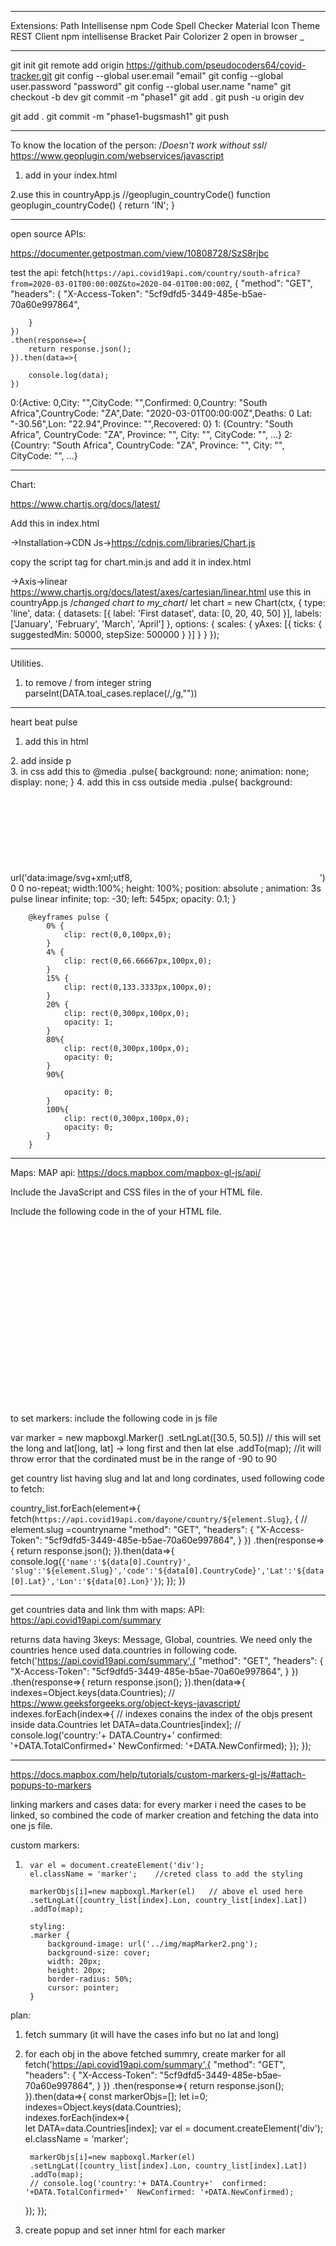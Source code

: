 _________________________________________________________________________
Extensions:
Path Intellisense
npm
Code Spell Checker
Material Icon Theme
REST Client
npm intellisense
Bracket Pair Colorizer 2
open in browser
_
_________________________________________________________________________________________________
git init
git remote add origin https://github.com/pseudocoders64/covid-tracker.git
git config --global user.email "email"
git config --global user.password "password"
git config --global user.name "name"
git checkout -b dev
git commit -m "phase1"
git add .
git push -u origin dev


git add .
git commit -m  "phase1-bugsmash1"
git push
_____________________________________________________________________________________________________
To know the location of the person:
/*Doesn't work without ssl*/
https://www.geoplugin.com/webservices/javascript
1. add  in your index.html
<script language="JavaScript" src="http://www.geoplugin.net/javascript.gp" type="text/javascript"></script>

2.use this in countryApp.js
//geoplugin_countryCode()
function geoplugin_countryCode() { return 'IN'; }

______________________________________________________________________________________________________
open source APIs:

https://documenter.getpostman.com/view/10808728/SzS8rjbc

test the api:
fetch(`https://api.covid19api.com/country/south-africa?from=2020-03-01T00:00:00Z&to=2020-04-01T00:00:00Z`, {
		"method": "GET",
		"headers": {
			"X-Access-Token": "5cf9dfd5-3449-485e-b5ae-70a60e997864",
			
		}
	})
	.then(response=>{
		return response.json();
	}).then(data=>{
		
		console.log(data);
	})

0:{Active: 0,City: "",CityCode: "",Confirmed: 0,Country: "South Africa",CountryCode: "ZA",Date: "2020-03-01T00:00:00Z",Deaths: 0
Lat: "-30.56",Lon: "22.94",Province: "",Recovered: 0}
1: {Country: "South Africa", CountryCode: "ZA", Province: "", City: "", CityCode: "", …}
2: {Country: "South Africa", CountryCode: "ZA", Province: "", City: "", CityCode: "", …}
__________________________________________________________________________________________________________
Chart:

https://www.chartjs.org/docs/latest/

Add this in index.html
<div class="chart">
    <canvas id="axes_line_chart"></canvas>
</div>

->Installation->CDN Js->https://cdnjs.com/libraries/Chart.js

copy the script tag for chart.min.js and add it in index.html
<script src="https://cdnjs.cloudflare.com/ajax/libs/Chart.js/2.9.4/Chart.min.js" integrity="sha512-d9xgZrVZpmmQlfonhQUvTR7lMPtO7NkZMkA0ABN3PHCbKA5nqylQ/yWlFAyY6hYgdF1Qh6nYiuADWwKB4C2WSw==" crossorigin="anonymous"></script>


->Axis->linear
https://www.chartjs.org/docs/latest/axes/cartesian/linear.html
use this in countryApp.js /*changed chart to my_chart*/
let chart = new Chart(ctx, {
    type: 'line',
    data: {
        datasets: [{
            label: 'First dataset',
            data: [0, 20, 40, 50]
        }],
        labels: ['January', 'February', 'March', 'April']
    },
    options: {
        scales: {
            yAxes: [{
                ticks: {
                    suggestedMin: 50000,
                    stepSize: 500000
                }
            }]
        }
    }
});


_______________________________________________________________________________________________
Utilities.

1. to remove / from integer string
parseInt(DATA.toal_cases.replace(/,/g,""))
________________________________________________________________________________________________

heart beat pulse

1. add this in html
<link rel="stylesheet" href="https://cdnjs.cloudflare.com/ajax/libs/meyer-reset/2.0/reset.min.css">
2. add inside p
<div class="pulse"></div>
3. in css add this to @media
.pulse{           
        background: none;
        animation: none;
        display: none;
    }
4. add this in css outside media
.pulse{           
            background: url('data:image/svg+xml;utf8,<svg  xmlns="http://www.w3.org/2000/svg" xmlns:xlink="https://www.w3.org/1999/xlink"  xml:space="preserve" > <polyline fill="none"  stroke-width="2px" stroke="white" points="2.4,58.7 70.8,58.7 76.1,46.2 81.1,58.7 89.9,58.7 93.8,66.5 102.8,32.7 110.6,78.7 115.3,58.7 126.4,58.7 134.4,54.7 142.4,58.7 197.8,58.7"/></svg>') 0 0 no-repeat;
            width:100%;
            height: 100%;
            position: absolute ;
            animation: 3s pulse linear infinite;
            top: -30;
            left: 545px;
            opacity: 0.1;
        }
       
        @keyframes pulse {
            0% {
                clip: rect(0,0,100px,0);
            }
            4% {
                clip: rect(0,66.66667px,100px,0);
            }
            15% {
                clip: rect(0,133.3333px,100px,0);
            }
            20% {
                clip: rect(0,300px,100px,0);
                opacity: 1;
            }
            80%{
                clip: rect(0,300px,100px,0);
                opacity: 0;
            }
            90%{
               
                opacity: 0;
            }
            100%{
                clip: rect(0,300px,100px,0);
                opacity: 0;
            }
        }
________________________________________________________________________________________________

Maps:
MAP api: https://docs.mapbox.com/mapbox-gl-js/api/

Include the JavaScript and CSS files in the <head> of your HTML file.
<script src='https://api.mapbox.com/mapbox-gl-js/v1.12.0/mapbox-gl.js'></script>
<link href='https://api.mapbox.com/mapbox-gl-js/v1.12.0/mapbox-gl.css' rel='stylesheet' />
Include the following code in the <body> of your HTML file.
<div id='map' style='width: 400px; height: 300px;'></div>
<script>
mapboxgl.accessToken = 'pk.eyJ1Ijoic2hhbGx5OXNoYXJtYSIsImEiOiJja2d5c3U5YWkwZ3MxMzBxdnM2c3N2NDdqIn0.WG1TVBcTJme3pqkCBL_skQ';
var map = new mapboxgl.Map({
container: 'map',
style: 'mapbox://styles/mapbox/streets-v11', // stylesheet location
center: [-74.5, 40], // starting position [lng, lat]
zoom: 9 // starting zoom
});
</script>


to set markers: include the following code in js file

var marker = new mapboxgl.Marker()
.setLngLat([30.5, 50.5])    // this will set the long and lat[long, lat] -> long first and then lat else 
.addTo(map);                //it will throw error that the cordinated must be in the range of -90 to 90


get country list having slug and lat and long cordinates, used following code to fetch: 

country_list.forEach(element=>{
    fetch(`https://api.covid19api.com/dayone/country/${element.Slug}`, {    // element.slug =countryname
        "method": "GET",
				"headers": {
				"X-Access-Token": "5cf9dfd5-3449-485e-b5ae-70a60e997864",
				}
		})
		.then(response=>{
			return response.json();
		}).then(data=>{
            console.log(`{'name':'${data[0].Country}', 'slug':'${element.Slug}','code':'${data[0].CountryCode}','Lat':'${data[0].Lat}','Lon':'${data[0].Lon}'}`);
         });
 })

________________________________________________________________________________________________

get countries data and link thm with maps:
API:
https://api.covid19api.com/summary

returns data having 3keys: Message, Global, countries.
We need only the countries hence used data.countries in following code.
fetch('https://api.covid19api.com/summary',{
    "method": "GET",
    "headers": {
    "X-Access-Token": "5cf9dfd5-3449-485e-b5ae-70a60e997864",
    }
})
.then(response=>{
return response.json();
}).then(data=>{
    indexes=Object.keys(data.Countries);    // https://www.geeksforgeeks.org/object-keys-javascript/
    indexes.forEach(index=>{                // indexes conains the index of the objs present inside data.Countries
        let DATA=data.Countries[index];
        // console.log('country:'+ DATA.Country+'  confirmed: '+DATA.TotalConfirmed+'  NewConfirmed: '+DATA.NewConfirmed);
    });
});


________________________________________________________________________________________________

https://docs.mapbox.com/help/tutorials/custom-markers-gl-js/#attach-popups-to-markers

linking markers and cases data:
for every marker i need the cases to be linked, so combined the code of marker creation and fetching the data into one js file.

custom markers:
1.      var el = document.createElement('div');
        el.className = 'marker';    //creted class to add the styling
        
        markerObjs[i]=new mapboxgl.Marker(el)   // above el used here 
        .setLngLat([country_list[index].Lon, country_list[index].Lat])
        .addTo(map);

        styling:
        .marker {
            background-image: url('../img/mapMarker2.png');
            background-size: cover;
            width: 20px;
            height: 20px;
            border-radius: 50%;
            cursor: pointer;
        }

plan:
1. fetch summary (it will have the cases info but no lat and long)
2. for each obj in the above fetched summry, create marker for all
fetch('https://api.covid19api.com/summary',{
    "method": "GET",
    "headers": {
    "X-Access-Token": "5cf9dfd5-3449-485e-b5ae-70a60e997864",
    }
})
.then(response=>{
return response.json();
}).then(data=>{
    const markerObjs=[];
    let i=0;
    indexes=Object.keys(data.Countries);    
    indexes.forEach(index=>{               
        let DATA=data.Countries[index];
        var el = document.createElement('div');
        el.className = 'marker';
        
        markerObjs[i]=new mapboxgl.Marker(el)
        .setLngLat([country_list[index].Lon, country_list[index].Lat])
        .addTo(map);
        // console.log('country:'+ DATA.Country+'  confirmed: '+DATA.TotalConfirmed+'  NewConfirmed: '+DATA.NewConfirmed);
    });
});
3. create popup and set inner html for each marker